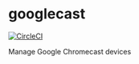 # googlecast

[![CircleCI](https://circleci.com/gh/djthorpe/googlecast/tree/master.svg?style=svg)](https://circleci.com/gh/djthorpe/googlecast/tree/master)

Manage Google Chromecast devices
